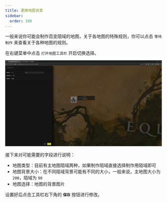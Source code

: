 ```yaml
---
title: 更换地图背景
sidebar:
  order: 100
---
```


一般来说你可能会制作百变陌域的地图，关于各地图的特殊规则，你可以点击 `等待制作` 来查看关于各种地图的规则。

在右键菜单中点击 `打开地图工具栏` 开启切换选择。

![](../../../assets/guides/toolbar.png)

接下来对可能需要的字段进行说明：

- 地图类型：目前有主地图陌域两种，如果制作陌域直接选择制作用陌域即可
- 地图背景大小：在不同陌域背景可能有不同的大小，一般来说，主地图大小为 `200`，陌域为 `90`
- 地图选择：地图的背景图片

设置好后点击工具栏右下角的 **`保存`** 按钮进行修改。